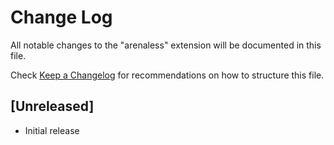 # Change Log

All notable changes to the "arenaless" extension will be documented in this file.

Check [Keep a Changelog](http://keepachangelog.com/) for recommendations on how to structure this file.

## [Unreleased]

- Initial release